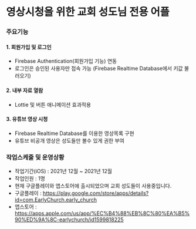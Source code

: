 # 영상시청을 위한 교회 성도님 전용 어플

### 주요기능

#### 1. 회원가입 및 로그인
- Firebase Authentication(회원가입 기능) 연동
- 로그인은 승인된 사용자만 접속 가능
 (Firebase Realtime Database에서 키값 불러오기)

#### 2. 내부 자료 열람
- Lottie 및 버튼 애니메이션 효과적용

#### 3. 유튜브 영상 시청
- Firebase Realtime Database를 이용한 영상목록 구현
- 유튜브 비공개 영상은 성도들만 볼수 있게 권한 부여

### 작업스케줄 및 운영상황
- 작업기간(iOS) : 2021년 12월 ~ 2021년 12월
- 작업인원 : 1명
- 현재 구글플레이와 앱스토어에 출시되었으며 교회 성도들이 사용중입니다.
- 구글플레이 : https://play.google.com/store/apps/details?id=com.EarlyChurch.early_church
- 앱스토어 : https://apps.apple.com/us/app/%EC%B4%88%EB%8C%80%EA%B5%90%ED%9A%8C-earlychurch/id1599818225
